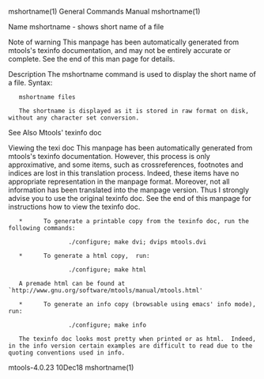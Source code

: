 mshortname(1)                                                                              General Commands Manual                                                                              mshortname(1)

Name
       mshortname - shows short name of a file

Note of warning
       This manpage has been automatically generated from mtools's texinfo documentation, and may not be entirely accurate or complete.  See the end of this man page for details.

Description
       The mshortname command is used to display the short name of a file.  Syntax:

       mshortname files

       The shortname is displayed as it is stored in raw format on disk, without any character set conversion.

See Also
       Mtools' texinfo doc

Viewing the texi doc
       This  manpage  has  been  automatically generated from mtools's texinfo documentation. However, this process is only approximative, and some items, such as crossreferences, footnotes and indices are
       lost in this translation process.  Indeed, these items have no appropriate representation in the manpage format.  Moreover, not all information has been translated into the manpage version.  Thus  I
       strongly advise you to use the original texinfo doc.  See the end of this manpage for instructions how to view the texinfo doc.

       *      To generate a printable copy from the texinfo doc, run the following commands:

                     ./configure; make dvi; dvips mtools.dvi

       *      To generate a html copy,  run:

                     ./configure; make html

       A premade html can be found at `http://www.gnu.org/software/mtools/manual/mtools.html'

       *      To generate an info copy (browsable using emacs' info mode), run:

                     ./configure; make info

       The texinfo doc looks most pretty when printed or as html.  Indeed, in the info version certain examples are difficult to read due to the quoting conventions used in info.

mtools-4.0.23                                                                                      10Dec18                                                                                      mshortname(1)
